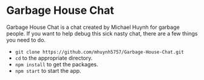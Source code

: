 # Garbage House Chat
Garbage House Chat is a chat created by Michael Huynh for garbage people. If you want to help debug this sick nasty chat, there are a few things you need to do.

* `git clone https://github.com/mhuynh5757/Garbage-House-Chat.git`
* `cd` to the appropriate directory.
* `npm install` to get the packages.
* `npm start` to start the app.